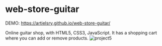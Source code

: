 # web-store-guitar
DEMO: https://artielsry.github.io/web-store-guitar/


Online guitar shop, with HTML5, CSS3, JavaScript. It has a shopping cart where you can add or remove products.
![project5](https://user-images.githubusercontent.com/113340763/222197673-adef34b1-68db-4b69-90ba-3ac4ab230e85.jpg)
